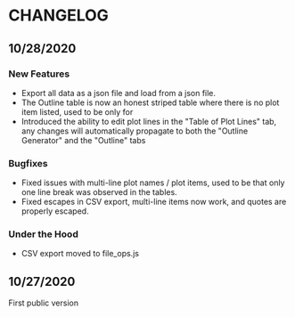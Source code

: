 # CHANGELOG

## 10/28/2020

### New Features

* Export all data as a json file and load from a json file.
* The Outline table is now an honest striped table where there is no plot item listed, used to be only for
* Introduced the ability to edit plot lines in the "Table of Plot Lines" tab, any changes will automatically propagate
to both the "Outline Generator" and the "Outline" tabs

### Bugfixes

* Fixed issues with multi-line plot names / plot items, used to be that only one line break was observed in the tables.
* Fixed escapes in CSV export, multi-line items now work, and quotes are properly escaped.

### Under the Hood

* CSV export moved to file_ops.js

## 10/27/2020

First public version